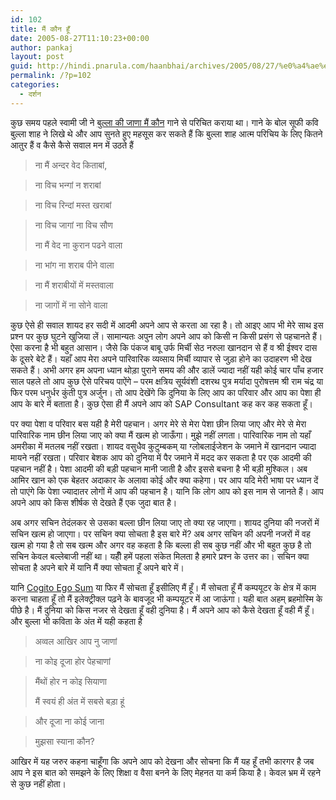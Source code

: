 ```yaml
---
id: 102
title: मैं कौन हूँ
date: 2005-08-27T11:10:23+00:00
author: pankaj
layout: post
guid: http://hindi.pnarula.com/haanbhai/archives/2005/08/27/%e0%a4%ae%e0%a5%88%e0%a4%82-%e0%a4%95%e0%a5%8c%e0%a4%a8-%e0%a4%b9%e0%a5%82%e0%a4%81/
permalink: /?p=102
categories:
  - दर्शन
---
```

कुछ समय पहले स्वामी जी ने [बुल्ला की जाणा मैं कौन](http://eswami.blogspot.com/2005/01/blog-post_14.html) गाने से परिचित कराया था। गाने के बोल सूफी कवि बुल्ला शाह ने लिखे थे और आप सुनते हुए महसूस कर सकते हैं कि बुल्ला शाह आत्म परिचिय के लिए कितने आतुर हैं व कैसे कैसे सवाल मन में उठते हैं

> ना मैं अन्दर वेद किताबां,
  
> ना विच भन्गां न शराबां
  
> ना विच रिन्दां मस्त खराबां
  
> ना विच जागां ना विच सौण
> 
> ना मैं वेद ना कुरान पढने वाला
  
> ना भांग ना शराब पीने वाला
  
> ना मैं शराबीयों में मस्तवाला
  
> ना जागों में ना सोने वाला

कुछ ऐसे ही सवाल शायद हर सदी में आदमी अपने आप से करता आ रहा है। तो आइए आप भी मेरे साथ इस प्रश्न पर कुछ घुटने खुजिया लें। सामान्यतः अपुन लोग अपने आप को किसी न किसी प्रसंग से पहचानते हैं। ऐसा करना है भी बहुत आसान। जैसे कि पंकज बाबू उर्फ मिर्ची सेठ नरुला खानदान से हैं व श्री ईश्वर दास के दूसरे बेटे हैं। यहाँ आप मेरा अपने पारिवारिक व्यव्साय मिर्ची व्यापार से जुड़ा होने का उदाहरण भी देख सकते हैं। अभी अगर हम अपना ध्यान थोड़ा पुराने समय की और डालें ज्यादा नहीं यही कोई चार पाँच हजार साल पहले तो आप कुछ ऐसे परिचय पाऐंगे – परम क्षत्रिय सूर्यवंशी दशरथ पुत्र मर्यादा पुरोषत्तम श्री राम चंद्र या फिर परम धनुर्धर कुंती पुत्र अर्जुन। तो आप देखेंगे कि दुनिया के लिए आप का परिवार और आप का पेशा ही आप के बारे में बताता है। कुछ ऐसा ही मैं अपने आप को SAP Consultant कह कर कह सकता हूँ।

पर क्या पेशा व परिवार बस यही है मेरी पहचान। अगर मेरे से मेरा पेशा छीन लिया जाए और मेरे से मेरा पारिवारिक नाम छीन लिया जाए को क्या मैं खत्म हो जाऊँगा। मुझे नहीं लगता। पारिवारिक नाम तो यहाँ अमरीका में मतलब नहीं रखता। शायद वसुधैव कुटुम्बकम् या ग्लोबलाईजेशन के जमाने में खानदान ज्यादा मायने नहीं रखता। परिवार बेशक आप को दुनिया में पैर जमाने में मदद कर सकता है पर एक आदमी की पहचान नहीं है। पेशा आदमी की बड़ी पहचान मानी जाती है और इससे बचना है भी बड़ी मुश्किल। अब आमिर खान को एक बेहतर अदाकार के अलावा कोई और क्या कहेगा। पर आप यदि मेरी भाषा पर ध्यान दें तो पाएंगे कि पेशा ज्यादातर लोगों में आप की पहचान है। यानि कि लोग आप को इस नाम से जानते हैं। आप अपने आप को किस शीर्षक से देखते हैं एक जुदा बात है।

अब अगर सचिन तेदंलकर से उसका बल्ला छीन लिया जाए तो क्या रह जाएगा। शायद दुनिया की नजरों में सचिन खत्म हो जाएगा। पर सचिन क्या सोचता है इस बारे में? अब अगर सचिन की अपनी नजरों में वह खत्म हो गया है तो सब खत्म और अगर वह कहता है कि बल्ला ही सब कुछ नहीं और भी बहुत कुछ है तो सचिन केवल बल्लेबाजी नहीं था। यहीँ हमें पहला संकेत मिलता है हमारे प्रश्न के उत्तर का। सचिन क्या सोचता है अपने बारे में यानि मैं क्या सोचता हूँ अपने बारे में।

यानि [Cogito Ego Sum](http://en.wikipedia.org/wiki/Cogito_ergo_sum) या फिर मैं सोचता हूँ इसीलिए मैं हूँ। मैं सोचता हूँ मैं कम्पयूटर के क्षेत्र में काम करना चाहता हूँ तो मैं इलेक्ट्रीक्ल पढ़ने के बावजूद भी कम्पयूटर में आ जाऊंगा। यही बात अहम् ब्रहमोस्मि के पीछे है। मैं दुनिया को किस नजर से देखता हूँ वही दुनिया है। मैं अपने आप को कैसे देखता हूँ वही मैं हूँ। और बुल्ला भी कविता के अंत में यही कहता है

> अव्वल आखिर आप नु जाणां
  
> ना कोइ दूजा होर पेहचाणां
  
> मैंथों होर न कोइ सियाणा
> 
> मैं स्वयं ही अंत में सबसे बड़ा हूं
  
> और दूजा ना कोई जाना
  
> मुझसा स्याना कौन?

आखिर में यह जरुर कहना चाहूँगा कि अपने आप को देखना और सोचना कि मैं यह हूँ तभी कारगर है जब आप ने इस बात को समझने के लिए शिक्षा व वैसा बनने के लिए मेहनत या कर्म किया है। केवल भ्रम में रहने से कुछ नहीं होता।
